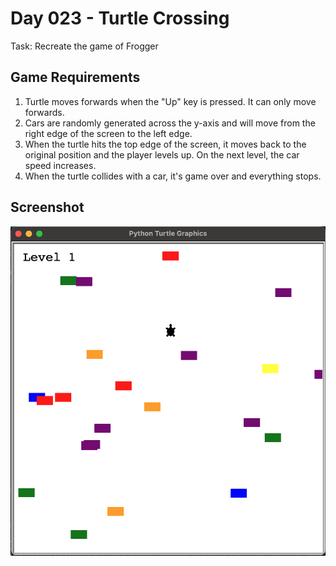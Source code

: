 # Day 023 - Turtle Crossing

Task: Recreate the game of Frogger

## Game Requirements
1. Turtle moves forwards when the "Up" key is pressed. It can only move forwards.
2. Cars are randomly generated across the y-axis and will move from the right edge of the screen to the left edge.
3. When the turtle hits the top edge of the screen, it moves back to the original position and the player levels up. On the next level, the car speed increases.
4. When the turtle collides with a car, it's game over and everything stops.

## Screenshot
![Shows a turtle trying to cross the road](turtle.png)
